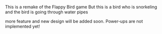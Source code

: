 This is a remake of the Flappy Bird game
But this is a bird who is snorkeling
and the bird is going through water pipes

more feature and new design will be added soon. Power-ups are not implemented yet!
